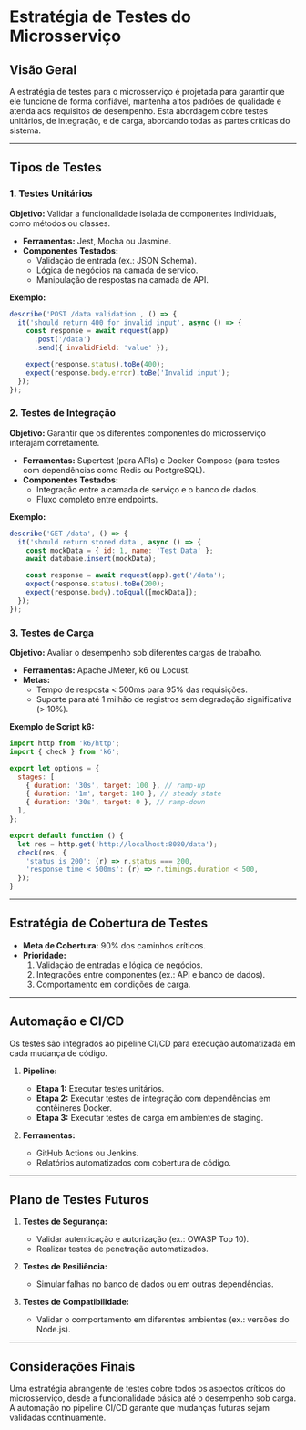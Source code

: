 # Estratégia de Testes do Microsserviço

## Visão Geral

A estratégia de testes para o microsserviço é projetada para garantir que ele funcione de forma confiável, mantenha altos padrões de qualidade e atenda aos requisitos de desempenho. Esta abordagem cobre testes unitários, de integração, e de carga, abordando todas as partes críticas do sistema.

---

## Tipos de Testes

### 1. Testes Unitários

**Objetivo:** Validar a funcionalidade isolada de componentes individuais, como métodos ou classes.

- **Ferramentas:** Jest, Mocha ou Jasmine.
- **Componentes Testados:**
  - Validação de entrada (ex.: JSON Schema).
  - Lógica de negócios na camada de serviço.
  - Manipulação de respostas na camada de API.

**Exemplo:**

```javascript
describe('POST /data validation', () => {
  it('should return 400 for invalid input', async () => {
    const response = await request(app)
      .post('/data')
      .send({ invalidField: 'value' });

    expect(response.status).toBe(400);
    expect(response.body.error).toBe('Invalid input');
  });
});
```

### 2. Testes de Integração

**Objetivo:** Garantir que os diferentes componentes do microsserviço interajam corretamente.

- **Ferramentas:** Supertest (para APIs) e Docker Compose (para testes com dependências como Redis ou PostgreSQL).
- **Componentes Testados:**
  - Integração entre a camada de serviço e o banco de dados.
  - Fluxo completo entre endpoints.

**Exemplo:**

```javascript
describe('GET /data', () => {
  it('should return stored data', async () => {
    const mockData = { id: 1, name: 'Test Data' };
    await database.insert(mockData);

    const response = await request(app).get('/data');
    expect(response.status).toBe(200);
    expect(response.body).toEqual([mockData]);
  });
});
```

### 3. Testes de Carga

**Objetivo:** Avaliar o desempenho sob diferentes cargas de trabalho.

- **Ferramentas:** Apache JMeter, k6 ou Locust.
- **Metas:**
  - Tempo de resposta < 500ms para 95% das requisições.
  - Suporte para até 1 milhão de registros sem degradação significativa (> 10%).

**Exemplo de Script k6:**

```javascript
import http from 'k6/http';
import { check } from 'k6';

export let options = {
  stages: [
    { duration: '30s', target: 100 }, // ramp-up
    { duration: '1m', target: 100 }, // steady state
    { duration: '30s', target: 0 }, // ramp-down
  ],
};

export default function () {
  let res = http.get('http://localhost:8080/data');
  check(res, {
    'status is 200': (r) => r.status === 200,
    'response time < 500ms': (r) => r.timings.duration < 500,
  });
}
```

---

## Estratégia de Cobertura de Testes

- **Meta de Cobertura:** 90% dos caminhos críticos.
- **Prioridade:**
  1. Validação de entradas e lógica de negócios.
  2. Integrações entre componentes (ex.: API e banco de dados).
  3. Comportamento em condições de carga.

---

## Automação e CI/CD

Os testes são integrados ao pipeline CI/CD para execução automatizada em cada mudança de código.

1. **Pipeline:**

   - **Etapa 1:** Executar testes unitários.
   - **Etapa 2:** Executar testes de integração com dependências em contêineres Docker.
   - **Etapa 3:** Executar testes de carga em ambientes de staging.

2. **Ferramentas:**
   - GitHub Actions ou Jenkins.
   - Relatórios automatizados com cobertura de código.

---

## Plano de Testes Futuros

1. **Testes de Segurança:**

   - Validar autenticação e autorização (ex.: OWASP Top 10).
   - Realizar testes de penetração automatizados.

2. **Testes de Resiliência:**

   - Simular falhas no banco de dados ou em outras dependências.

3. **Testes de Compatibilidade:**
   - Validar o comportamento em diferentes ambientes (ex.: versões do Node.js).

---

## Considerações Finais

Uma estratégia abrangente de testes cobre todos os aspectos críticos do microsserviço, desde a funcionalidade básica até o desempenho sob carga. A automação no pipeline CI/CD garante que mudanças futuras sejam validadas continuamente.
